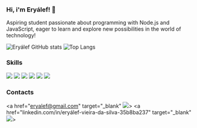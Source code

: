 ### Hi, i'm Eryálef! 👋
Aspiring student passionate about programming with Node.js and JavaScript, eager to learn and explore new possibilities in the world of technology!

![Eryálef GitHub stats](https://github-readme-stats.vercel.app/api?username=eryalefvs&show_icons=true&theme=dracula)
![Top Langs](https://github-readme-stats.vercel.app/api/top-langs/?username=eryalefvs&layout=compact&theme=dracula)

### Skills
<div>
<img src="https://img.shields.io/badge/JavaScript-323330?style=for-the-badge&logo=javascript&logoColor=F7DF1E">
<img src="https://img.shields.io/badge/TypeScript-007ACC?style=for-the-badge&logo=typescript&logoColor=white">
<img src="https://img.shields.io/badge/Node.js-43853D?style=for-the-badge&logo=node.js&logoColor=white">
<img src="https://img.shields.io/badge/MongoDB-4EA94B?style=for-the-badge&logo=mongodb&logoColor=white">
<img src="https://img.shields.io/badge/PostgreSQL-316192?style=for-the-badge&logo=postgresql&logoColor=white">
<img src="https://img.shields.io/badge/redis-%23DD0031.svg?&style=for-the-badge&logo=redis&logoColor=white">
</div>

### Contacts
<a href="eryalef@gmail.com" target="_blank" <img src="https://img.shields.io/badge/Gmail-D14836?style=for-the-badge&logo=gmail&logoColor=white">>
<a href="linkedin.com/in/eryálef-vieira-da-silva-35b8ba237" target="_blank" <img src="[https://img.shields.io/badge/Gmail-D14836?style=for-the-badge&logo=gmail&logoColor=white](https://img.shields.io/badge/LinkedIn-0077B5?style=for-the-badge&logo=linkedin&logoColor=white)">>
